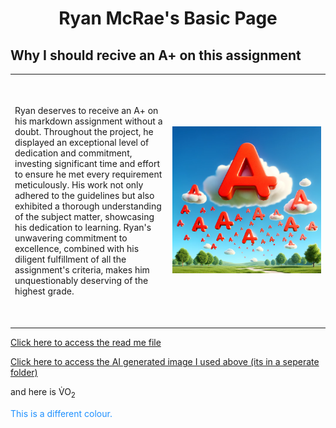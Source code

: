 <html>
<body>
<h1 align=center>Ryan McRae's Basic Page</h1>

<h2>Why I should recive an A+ on this assignment</h2>

<table style="width:100%">
   <td style="width:50%" style="height:400px"> Ryan deserves to receive an A+ on his markdown assignment without a doubt. Throughout the project, he displayed an exceptional level of dedication and commitment, investing significant time and effort to ensure he met every requirement meticulously. His work not only adhered to the guidelines but also exhibited a thorough understanding of the subject matter, showcasing his dedication to learning. Ryan's unwavering commitment to excellence, combined with his diligent fulfillment of all the assignment's criteria, makes him unquestionably deserving of the highest grade.</td>
    <td style="height:400px"><img src="SubFolder/Capture.PNG" alt="photo"></td>
</table>

<a href="README.md">Click here to access the read me file</a>
<p><a href="SubFolder/Capture.PNG">Click here to access the AI generated image I used above (its in a seperate folder)</a></p>
<p>and here is V̇O<sub>2</sub> </p>
<p style="color:DodgerBlue;">This is a different colour.</p>







